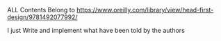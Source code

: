 ALL Contents Belong to https://www.oreilly.com/library/view/head-first-design/9781492077992/

I just Write and implement what have been told by the authors
